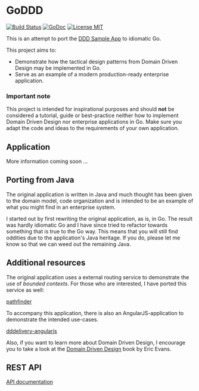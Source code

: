 # GoDDD 

[![Build Status](https://travis-ci.org/marcusolsson/goddd.svg?branch=master)](https://travis-ci.org/marcusolsson/goddd)
[![GoDoc](https://img.shields.io/badge/godoc-reference-blue.svg?style=flat)](https://godoc.org/github.com/marcusolsson/goddd)
[![License MIT](https://img.shields.io/badge/license-MIT-lightgrey.svg?style=flat)](LICENSE)

This is an attempt to port the [DDD Sample App](http://dddsample.sourceforge.net/) to idiomatic Go.

This project aims to:

- Demonstrate how the tactical design patterns from Domain Driven Design may be implemented in Go. 
- Serve as an example of a modern production-ready enterprise application.

### Important note

This project is intended for inspirational purposes and should **not** be considered a tutorial, guide or best-practice neither how to implement Domain Driven Design nor enterprise applications in Go. Make sure you adapt the code and ideas to the requirements of your own application.

## Application

More information coming soon ...

## Porting from Java

The original application is written in Java and much thought has been given to the domain model, code organization and is intended to be an example of what you might find in an enterprise system.

I started out by first rewriting the original application, as is, in Go. The result was hardly idiomatic Go and I have since tried to refactor towards something that is true to the Go way. This means that you will still find oddities due to the application's Java heritage. If you do, please let me know so that we can weed out the remaining Java.


## Additional resources

The original application uses a external routing service to demonstrate the use of _bounded contexts_. For those who are interested, I have ported this service as well:

[pathfinder](https://github.com/marcusolsson/pathfinder)

To accompany this application, there is also an AngularJS-application to demonstrate the intended use-cases.

[dddelivery-angularjs](https://github.com/marcusolsson/dddelivery-angularjs)

Also, if you want to learn more about Domain Driven Design, I encourage you to take a look at the [Domain Driven Design](http://www.amazon.com/Domain-Driven-Design-Tackling-Complexity-Software/dp/0321125215) book by Eric Evans.

## REST API

[API documentation](http://dddsample-go.herokuapp.com/docs/)
